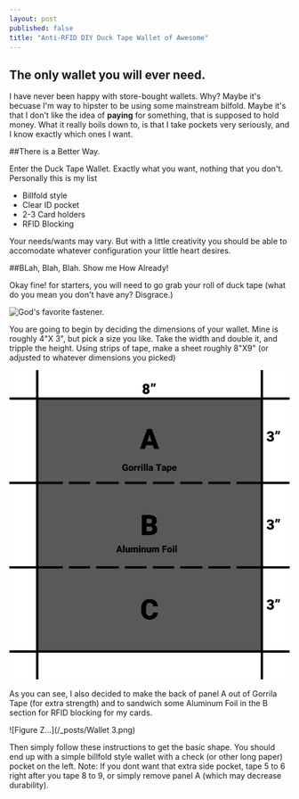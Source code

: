 ```yaml
---
layout: post
published: false
title: "Anti-RFID DIY Duck Tape Wallet of Awesome"
---
```


## The only wallet you will ever need.

I have never been happy with store-bought wallets. Why? Maybe it's becuase I'm way to hipster to be using some mainstream bilfold. Maybe it's that I don't like the idea of **paying** for something, that is supposed to hold money. What it really boils down to, is that I take pockets very seriously, and I know exactly which ones I want.

##There is a Better Way.

Enter the Duck Tape Wallet. Exactly what you want, nothing that you don't. Personally this is my list

- Billfold style
- Clear ID pocket
- 2-3 Card holders
- RFID Blocking

Your needs/wants may vary. But with a little creativity you should be able to accomodate whatever configuration your little heart desires.

##BLah, Blah, Blah. Show me How Already!

Okay fine! for starters, you will need to go grab your roll of duck tape (what do you mean you don't have any? Disgrace.)

![God's favorite fastener.](http://upload.wikimedia.org/wikipedia/commons/8/89/Duct-tape.jpg)

You are going to begin by deciding the dimensions of your wallet. Mine is roughly 4"X 3", but pick a size you like. Take the width and double it, and tripple the height. Using strips of tape, make a sheet roughly 8"X9" (or adjusted to whatever dimensions you picked)

![Diagrams!](/_posts/Wallet.png)

As you can see, I also decided to make the back of panel A out of Gorrila Tape (for extra strength) and to sandwich some Aluminum Foil in the B section for RFID blocking for my cards.

![Figure Z...](/_posts/Wallet 3.png)

Then simply follow these instructions to get the basic shape. You should end up with a simple billfold style wallet with a check (or other long paper) pocket on the left.
Note: If you dont want that extra side pocket, tape 5 to 6 right after you tape 8 to 9, or simply remove panel A (which may decrease durability).

